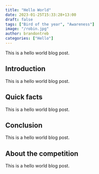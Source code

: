 ```yaml
---
title: "Hello World"
date: 2023-01-25T15:33:28+13:00
draft: false
tags: ["Bird of the year", "Awareness"]
image: "/robin.jpg"
author: brandontreb
categories: ["Hello"]
---
```


This is a hello world blog post.

## Introduction

This is a hello world blog post.

## Quick facts

This is a hello world blog post.

## Conclusion

This is a hello world blog post.

## About the competition

This is a hello world blog post.